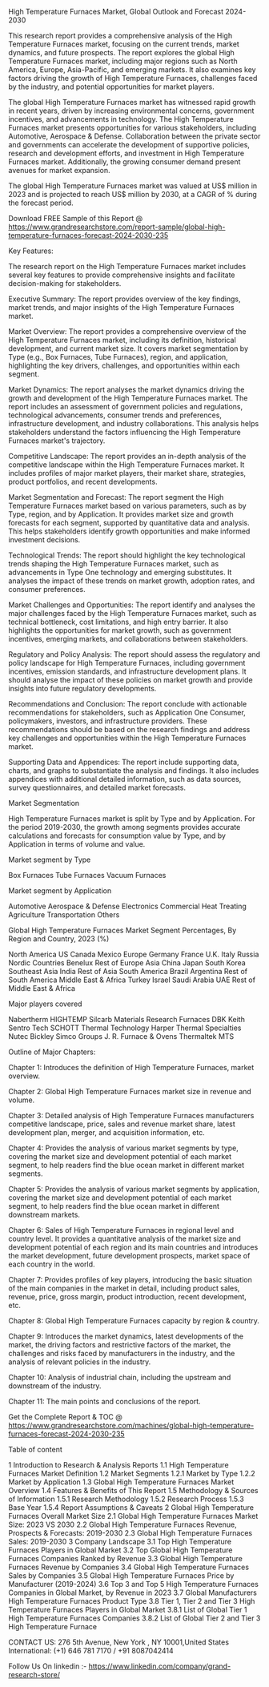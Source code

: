 High Temperature Furnaces Market, Global Outlook and Forecast 2024-2030

This research report provides a comprehensive analysis of the High Temperature Furnaces market, focusing on the current trends, market dynamics, and future prospects. The report explores the global High Temperature Furnaces market, including major regions such as North America, Europe, Asia-Pacific, and emerging markets. It also examines key factors driving the growth of High Temperature Furnaces, challenges faced by the industry, and potential opportunities for market players.

The global High Temperature Furnaces market has witnessed rapid growth in recent years, driven by increasing environmental concerns, government incentives, and advancements in technology. The High Temperature Furnaces market presents opportunities for various stakeholders, including Automotive, Aerospace & Defense. Collaboration between the private sector and governments can accelerate the development of supportive policies, research and development efforts, and investment in High Temperature Furnaces market. Additionally, the growing consumer demand present avenues for market expansion.

The global High Temperature Furnaces market was valued at US$ million in 2023 and is projected to reach US$ million by 2030, at a CAGR of % during the forecast period.

Download FREE Sample of this Report @ https://www.grandresearchstore.com/report-sample/global-high-temperature-furnaces-forecast-2024-2030-235


Key Features:

The research report on the High Temperature Furnaces market includes several key features to provide comprehensive insights and facilitate decision-making for stakeholders.

Executive Summary: The report provides overview of the key findings, market trends, and major insights of the High Temperature Furnaces market.

Market Overview: The report provides a comprehensive overview of the High Temperature Furnaces market, including its definition, historical development, and current market size. It covers market segmentation by Type (e.g., Box Furnaces, Tube Furnaces), region, and application, highlighting the key drivers, challenges, and opportunities within each segment.

Market Dynamics: The report analyses the market dynamics driving the growth and development of the High Temperature Furnaces market. The report includes an assessment of government policies and regulations, technological advancements, consumer trends and preferences, infrastructure development, and industry collaborations. This analysis helps stakeholders understand the factors influencing the High Temperature Furnaces market's trajectory.

Competitive Landscape: The report provides an in-depth analysis of the competitive landscape within the High Temperature Furnaces market. It includes profiles of major market players, their market share, strategies, product portfolios, and recent developments.

Market Segmentation and Forecast: The report segment the High Temperature Furnaces market based on various parameters, such as by Type, region, and by Application. It provides market size and growth forecasts for each segment, supported by quantitative data and analysis. This helps stakeholders identify growth opportunities and make informed investment decisions.

Technological Trends: The report should highlight the key technological trends shaping the High Temperature Furnaces market, such as advancements in Type One technology and emerging substitutes. It analyses the impact of these trends on market growth, adoption rates, and consumer preferences.

Market Challenges and Opportunities: The report identify and analyses the major challenges faced by the High Temperature Furnaces market, such as technical bottleneck, cost limitations, and high entry barrier. It also highlights the opportunities for market growth, such as government incentives, emerging markets, and collaborations between stakeholders.

Regulatory and Policy Analysis: The report should assess the regulatory and policy landscape for High Temperature Furnaces, including government incentives, emission standards, and infrastructure development plans. It should analyse the impact of these policies on market growth and provide insights into future regulatory developments.

Recommendations and Conclusion: The report conclude with actionable recommendations for stakeholders, such as Application One Consumer, policymakers, investors, and infrastructure providers. These recommendations should be based on the research findings and address key challenges and opportunities within the High Temperature Furnaces market.

Supporting Data and Appendices: The report include supporting data, charts, and graphs to substantiate the analysis and findings. It also includes appendices with additional detailed information, such as data sources, survey questionnaires, and detailed market forecasts.

Market Segmentation

High Temperature Furnaces market is split by Type and by Application. For the period 2019-2030, the growth among segments provides accurate calculations and forecasts for consumption value by Type, and by Application in terms of volume and value.



Market segment by Type



Box Furnaces
Tube Furnaces
Vacuum Furnaces


Market segment by Application



Automotive
Aerospace & Defense
Electronics
Commercial Heat Treating
Agriculture
Transportation
Others


Global High Temperature Furnaces Market Segment Percentages, By Region and Country, 2023 (%)



North America
US
Canada
Mexico
Europe
Germany
France
U.K.
Italy
Russia
Nordic Countries
Benelux
Rest of Europe
Asia
China
Japan
South Korea
Southeast Asia
India
Rest of Asia
South America
Brazil
Argentina
Rest of South America
Middle East & Africa
Turkey
Israel
Saudi Arabia
UAE
Rest of Middle East & Africa


Major players covered



Nabertherm
HIGHTEMP
Silcarb
Materials Research Furnaces
DBK
Keith
Sentro Tech
SCHOTT
Thermal Technology
Harper
Thermal Specialties
Nutec Bickley
Simco Groups
J. R. Furnace & Ovens
Thermaltek
MTS


Outline of Major Chapters:

Chapter 1: Introduces the definition of High Temperature Furnaces, market overview.

Chapter 2: Global High Temperature Furnaces market size in revenue and volume.

Chapter 3: Detailed analysis of High Temperature Furnaces manufacturers competitive landscape, price, sales and revenue market share, latest development plan, merger, and acquisition information, etc.

Chapter 4: Provides the analysis of various market segments by type, covering the market size and development potential of each market segment, to help readers find the blue ocean market in different market segments.

Chapter 5: Provides the analysis of various market segments by application, covering the market size and development potential of each market segment, to help readers find the blue ocean market in different downstream markets.

Chapter 6: Sales of High Temperature Furnaces in regional level and country level. It provides a quantitative analysis of the market size and development potential of each region and its main countries and introduces the market development, future development prospects, market space of each country in the world.

Chapter 7: Provides profiles of key players, introducing the basic situation of the main companies in the market in detail, including product sales, revenue, price, gross margin, product introduction, recent development, etc.

Chapter 8: Global High Temperature Furnaces capacity by region & country.

Chapter 9: Introduces the market dynamics, latest developments of the market, the driving factors and restrictive factors of the market, the challenges and risks faced by manufacturers in the industry, and the analysis of relevant policies in the industry.

Chapter 10: Analysis of industrial chain, including the upstream and downstream of the industry.

Chapter 11: The main points and conclusions of the report.

Get the Complete Report & TOC @ https://www.grandresearchstore.com/machines/global-high-temperature-furnaces-forecast-2024-2030-235

Table of content

1 Introduction to Research & Analysis Reports
1.1 High Temperature Furnaces Market Definition
1.2 Market Segments
1.2.1 Market by Type
1.2.2 Market by Application
1.3 Global High Temperature Furnaces Market Overview
1.4 Features & Benefits of This Report
1.5 Methodology & Sources of Information
1.5.1 Research Methodology
1.5.2 Research Process
1.5.3 Base Year
1.5.4 Report Assumptions & Caveats
2 Global High Temperature Furnaces Overall Market Size
2.1 Global High Temperature Furnaces Market Size: 2023 VS 2030
2.2 Global High Temperature Furnaces Revenue, Prospects & Forecasts: 2019-2030
2.3 Global High Temperature Furnaces Sales: 2019-2030
3 Company Landscape
3.1 Top High Temperature Furnaces Players in Global Market
3.2 Top Global High Temperature Furnaces Companies Ranked by Revenue
3.3 Global High Temperature Furnaces Revenue by Companies
3.4 Global High Temperature Furnaces Sales by Companies
3.5 Global High Temperature Furnaces Price by Manufacturer (2019-2024)
3.6 Top 3 and Top 5 High Temperature Furnaces Companies in Global Market, by Revenue in 2023
3.7 Global Manufacturers High Temperature Furnaces Product Type
3.8 Tier 1, Tier 2 and Tier 3 High Temperature Furnaces Players in Global Market
3.8.1 List of Global Tier 1 High Temperature Furnaces Companies
3.8.2 List of Global Tier 2 and Tier 3 High Temperature Furnace

CONTACT US:
276 5th Avenue, New York , NY 10001,United States
International: (+1) 646 781 7170 / +91 8087042414

Follow Us On linkedin :- https://www.linkedin.com/company/grand-research-store/
 
